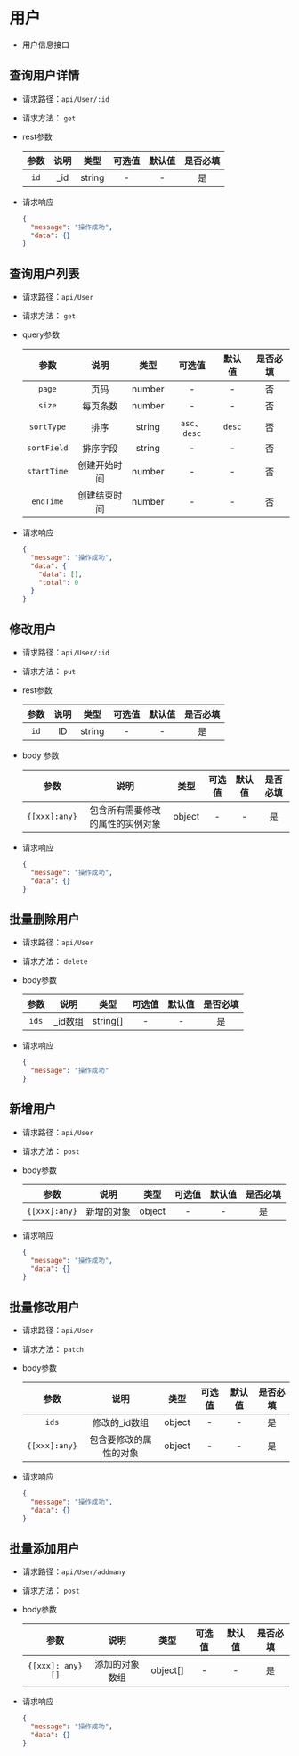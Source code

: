 # 用户

- 用户信息接口

## 查询用户详情

- 请求路径：`api/User/:id`
- 请求方法： `get`
- rest参数

  | 参数 |   说明    |  类型  | 可选值 | 默认值 | 是否必填 |
  | :--: | :-------: | :----: | :----: | :----: | :------: |
  | `id` | _id | string |   -    |   -    |    是    |

- 请求响应

  ```json
  {
    "message": "操作成功",
    "data": {}
  }
  ```

## 查询用户列表

- 请求路径：`api/User`
- 请求方法： `get`
- query参数

  |    参数     |   说明   |  类型  |    可选值     | 默认值 | 是否必填 |
  | :---------: | :------: | :----: | :-----------: | :----: | :------: |
  |   `page`    |   页码   | number |       -       |   -    |    否    |
  |   `size`    | 每页条数 | number |       -       |   -    |    否    |
  | `sortType`  |   排序   | string | `asc`、`desc` | `desc` |    否    |
  | `sortField` | 排序字段 | string |       -       |   -    |    否    |
  | `startTime` | 创建开始时间 | number |       -       |   -    |    否    |
  |  `endTime`  | 创建结束时间 | number |       -       |   -    |    否    |

- 请求响应

  ```json
  {
    "message": "操作成功",
    "data": {
      "data": [],
      "total": 0
    }
  }
  ```

## 修改用户

- 请求路径：`api/User/:id`
- 请求方法： `put`

- rest参数

  |    参数     |   说明   |  类型  |    可选值     | 默认值 | 是否必填 |
  | :---------: | :------: | :----: | :-----------: | :----: | :------: |
  |   `id`    |   ID   | string |       -       |   -    |    是    |

- body 参数

  |    参数     |   说明   |  类型  |    可选值     | 默认值 | 是否必填 |
  | :---------: | :------: | :----: | :-----------: | :----: | :------: |
  |   `{[xxx]:any}`    |   包含所有需要修改的属性的实例对象   | object |       -       |   -    |    是    |

- 请求响应

  ```json
  {
    "message": "操作成功",
    "data": {}
  }
  ```

## 批量删除用户

- 请求路径：`api/User`
- 请求方法： `delete`

- body参数

  |    参数     |   说明   |  类型  |    可选值     | 默认值 | 是否必填 |
  | :---------: | :------: | :----: | :-----------: | :----: | :------: |
  |   `ids`    |  _id数组   | string[] |       -       |   -    |    是    |

- 请求响应

  ```json
  {
    "message": "操作成功"
  }
  ```

## 新增用户

- 请求路径：`api/User`
- 请求方法： `post`

- body参数

  |    参数     |   说明   |  类型  |    可选值     | 默认值 | 是否必填 |
  | :---------: | :------: | :----: | :-----------: | :----: | :------: |
  |   `{[xxx]:any}`    |   新增的对象   | object |       -       |   -    |    是    |

- 请求响应

  ```json
  {
    "message": "操作成功",
    "data": {}
  }
  ```

## 批量修改用户

- 请求路径：`api/User`
- 请求方法： `patch`

- body参数

  |    参数     |   说明   |  类型  |    可选值     | 默认值 | 是否必填 |
  | :---------: | :------: | :----: | :-----------: | :----: | :------: |
  |   `ids`    |   修改的_id数组   | object |       -       |   -    |    是    |
  |   `{[xxx]:any}`    |   包含要修改的属性的对象   | object |       -       |   -    |    是    |

- 请求响应

  ```json
  {
    "message": "操作成功",
    "data": {}
  }
  ```

## 批量添加用户

- 请求路径：`api/User/addmany`
- 请求方法： `post`

- body参数

  |    参数     |   说明   |  类型  |    可选值     | 默认值 | 是否必填 |
  | :---------: | :------: | :----: | :-----------: | :----: | :------: |
  |   `{[xxx]: any}[]`    |   添加的对象数组   | object[] |       -       |   -    |    是    |

- 请求响应

  ```json
  {
    "message": "操作成功",
    "data": {}
  }
  ```
